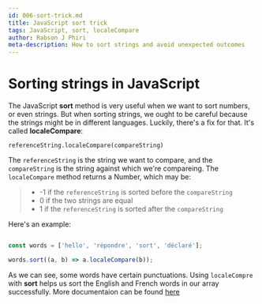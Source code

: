 ```yaml
---
id: 006-sort-trick.md
title: JavaScript sort trick
tags: JavaScript, sort, localeCompare
author: Rabson J Phiri
meta-description: How to sort strings and avoid unexpected outcomes
---
```


# Sorting strings in JavaScript

The JavaScript **sort** method is very useful when we want to sort numbers, or even strings. But when sorting strings, we ought to be careful because the strings might be in different languages. Luckily, there's a fix for that. It's called **localeCompare**:

`referenceString.localeCompare(compareString)`

The `referenceString` is the string we want to compare, and the `compareString` is the string against which we're compareing. The `localeCompare` method returns a Number, which may be:

> - -1 if the `referenceString` is sorted before the `compareString`
> - 0 if the two strings are equal
> - 1 if the `referenceString` is sorted after the `compareString`

Here's an example:

```javascript

const words = ['hello', 'répondre', 'sort', 'déclaré'];

words.sort((a, b) => a.localeCompare(b)); 

```

As we can see, some words have certain punctuations. Using `localeCompre` with **sort** helps us sort the English and French words in our array successfully. More documentaion can be found [here](https://developer.mozilla.org/en-US/docs/Web/JavaScript/Reference/Global_Objects/String/localeCompare)
